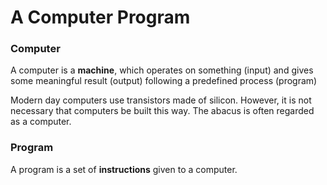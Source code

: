 # A Computer Program
### Computer
A computer is a **machine**, which operates on something (input) and gives some meaningful result (output) following a predefined process (program)

Modern day computers use transistors made of silicon. However, it is not necessary that computers be built this way. The abacus is often regarded as a computer.

### Program
A program is a set of **instructions** given to a computer.
